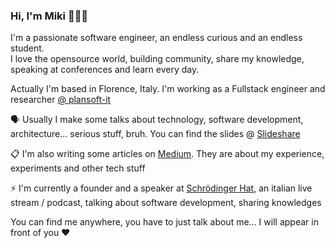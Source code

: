 ### Hi, I'm Miki 👋👨‍💻

I'm a passionate software engineer, an endless curious and an endless student.
<br/>I love the opensource world, building community, share my knowledge, speaking at conferences and learn every day.

Actually I'm based in Florence, Italy. I'm working as a Fullstack engineer and researcher [@ plansoft-it](https://github.com/plansoft-it)

🗣 Usually I make some talks about technology, software development, architecture... serious stuff, bruh. You can find the slides @ [Slideshare](https://www.slideshare.net/MikiLombardi)

📋 I'm also writing some articles on [Medium](https://medium.com/@miki.lombi). They are about my experience, experiments and other tech stuff

⚡ I'm currently a founder and a speaker at [Schrödinger Hat](https://github.com/Schrodinger-Hat), an italian live stream / podcast, talking about software development, sharing knowledges


You can find me anywhere, you have to just talk about me... I will appear in front of you ❤️

